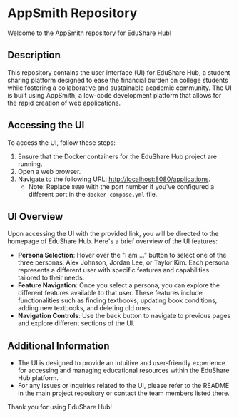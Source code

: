 # AppSmith Repository

Welcome to the AppSmith repository for EduShare Hub!

## Description

This repository contains the user interface (UI) for EduShare Hub, a student sharing platform designed to ease the financial burden on college students while fostering a collaborative and sustainable academic community. The UI is built using AppSmith, a low-code development platform that allows for the rapid creation of web applications.

## Accessing the UI

To access the UI, follow these steps:

1. Ensure that the Docker containers for the EduShare Hub project are running.
2. Open a web browser.
3. Navigate to the following URL: [http://localhost:8080/applications](http://localhost:8080/applications).
   - Note: Replace `8080` with the port number if you've configured a different port in the `docker-compose.yml` file.

## UI Overview

Upon accessing the UI with the provided link, you will be directed to the homepage of EduShare Hub. Here's a brief overview of the UI features:

- **Persona Selection**: Hover over the "I am ..." button to select one of the three personas: Alex Johnson, Jordan Lee, or Taylor Kim. Each persona represents a different user with specific features and capabilities tailored to their needs.
- **Feature Navigation**: Once you select a persona, you can explore the different features available to that user. These features include functionalities such as finding textbooks, updating book conditions, adding new textbooks, and deleting old ones.
- **Navigation Controls**: Use the back button to navigate to previous pages and explore different sections of the UI.

## Additional Information

- The UI is designed to provide an intuitive and user-friendly experience for accessing and managing educational resources within the EduShare Hub platform.
- For any issues or inquiries related to the UI, please refer to the README in the main project repository or contact the team members listed there.

Thank you for using EduShare Hub!
